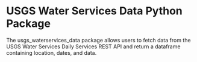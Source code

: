 # USGS Water Services Data Python Package

The usgs_waterservices_data package allows users to fetch data from the USGS Water Services Daily Services REST API and return a dataframe containing location, dates, and data. 
